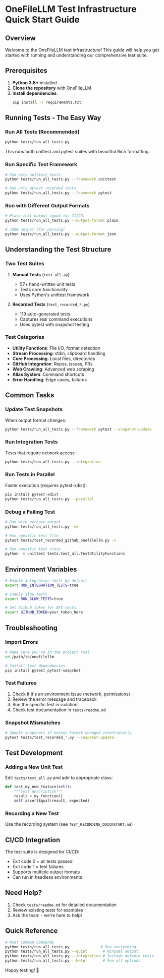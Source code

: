 # OneFileLLM Test Infrastructure Quick Start Guide

## Overview

Welcome to the OneFileLLM test infrastructure! This guide will help you get started with running and understanding our comprehensive test suite.

## Prerequisites

1. **Python 3.8+** installed
2. **Clone the repository** with OneFileLLM
3. **Install dependencies**:
   ```bash
   pip install -r requirements.txt
   ```

## Running Tests - The Easy Way

### Run All Tests (Recommended)
```bash
python tests/run_all_tests.py
```

This runs both unittest and pytest suites with beautiful Rich formatting.

### Run Specific Test Framework
```bash
# Run only unittest tests
python tests/run_all_tests.py --framework unittest

# Run only pytest recorded tests
python tests/run_all_tests.py --framework pytest
```

### Run with Different Output Formats
```bash
# Plain text output (good for CI/CD)
python tests/run_all_tests.py --output-format plain

# JSON output (for parsing)
python tests/run_all_tests.py --output-format json
```

## Understanding the Test Structure

### Two Test Suites

1. **Manual Tests** (`test_all.py`)
   - 57+ hand-written unit tests
   - Tests core functionality
   - Uses Python's unittest framework

2. **Recorded Tests** (`test_recorded_*.py`)
   - 119 auto-generated tests
   - Captures real command executions
   - Uses pytest with snapshot testing

### Test Categories

- **Utility Functions**: File I/O, format detection
- **Stream Processing**: stdin, clipboard handling
- **Core Processing**: Local files, directories
- **GitHub Integration**: Repos, issues, PRs
- **Web Crawling**: Advanced web scraping
- **Alias System**: Command shortcuts
- **Error Handling**: Edge cases, failures

## Common Tasks

### Update Test Snapshots
When output format changes:
```bash
python tests/run_all_tests.py --framework pytest --snapshot-update
```

### Run Integration Tests
Tests that require network access:
```bash
python tests/run_all_tests.py --integration
```

### Run Tests in Parallel
Faster execution (requires pytest-xdist):
```bash
pip install pytest-xdist
python tests/run_all_tests.py --parallel
```

### Debug a Failing Test
```bash
# Run with verbose output
python tests/run_all_tests.py -vv

# Run specific test file
pytest tests/test_recorded_github_onefilellm.py -v

# Run specific test class
python -m unittest tests.test_all.TestUtilityFunctions
```

## Environment Variables

```bash
# Enable integration tests by default
export RUN_INTEGRATION_TESTS=true

# Enable slow tests
export RUN_SLOW_TESTS=true

# Set GitHub token for API tests
export GITHUB_TOKEN=your_token_here
```

## Troubleshooting

### Import Errors
```bash
# Make sure you're in the project root
cd /path/to/onefilellm

# Install test dependencies
pip install pytest pytest-snapshot
```

### Test Failures
1. Check if it's an environment issue (network, permissions)
2. Review the error message and traceback
3. Run the specific test in isolation
4. Check test documentation in `tests/readme.md`

### Snapshot Mismatches
```bash
# Update snapshots if output format changed intentionally
pytest tests/test_recorded_*.py --snapshot-update
```

## Test Development

### Adding a New Unit Test
Edit `tests/test_all.py` and add to appropriate class:
```python
def test_my_new_feature(self):
    """Test description"""
    result = my_function()
    self.assertEqual(result, expected)
```

### Recording a New Test
Use the recording system (see `TEST_RECORDING_QUICKSTART.md`)

## CI/CD Integration

The test suite is designed for CI/CD:
- Exit code 0 = all tests passed
- Exit code 1 = test failures
- Supports multiple output formats
- Can run in headless environments

## Need Help?

1. Check `tests/readme.md` for detailed documentation
2. Review existing tests for examples
3. Ask the team - we're here to help!

## Quick Reference

```bash
# Most common commands
python tests/run_all_tests.py              # Run everything
python tests/run_all_tests.py --quiet       # Minimal output
python tests/run_all_tests.py --integration # Include network tests
python tests/run_all_tests.py --help        # See all options
```

Happy testing! 🚀